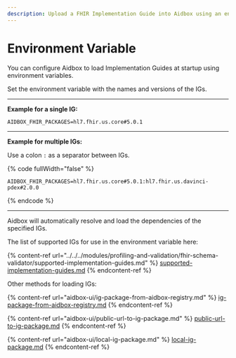 ```yaml
---
description: Upload a FHIR Implementation Guide into Aidbox using an environment variable
---
```


# Environment Variable

You can configure Aidbox to load Implementation Guides at startup using environment variables.

Set the environment variable with the names and versions of the IGs.

***

**Example for a single IG:**

```
AIDBOX_FHIR_PACKAGES=hl7.fhir.us.core#5.0.1
```

***

**Example for multiple IGs:**

Use a colon `:` as a separator between IGs.

{% code fullWidth="false" %}
```
AIDBOX_FHIR_PACKAGES=hl7.fhir.us.core#5.0.1:hl7.fhir.us.davinci-pdex#2.0.0
```
{% endcode %}

***

Aidbox will automatically resolve and load the dependencies of the specified IGs.



The list of supported IGs for use in the environment variable here:

{% content-ref url="../../../modules/profiling-and-validation/fhir-schema-validator/supported-implementation-guides.md" %}
[supported-implementation-guides.md](../../../modules/profiling-and-validation/fhir-schema-validator/supported-implementation-guides.md)
{% endcontent-ref %}

Other methods for loading IGs:

{% content-ref url="aidbox-ui/ig-package-from-aidbox-registry.md" %}
[ig-package-from-aidbox-registry.md](aidbox-ui/ig-package-from-aidbox-registry.md)
{% endcontent-ref %}

{% content-ref url="aidbox-ui/public-url-to-ig-package.md" %}
[public-url-to-ig-package.md](aidbox-ui/public-url-to-ig-package.md)
{% endcontent-ref %}

{% content-ref url="aidbox-ui/local-ig-package.md" %}
[local-ig-package.md](aidbox-ui/local-ig-package.md)
{% endcontent-ref %}
